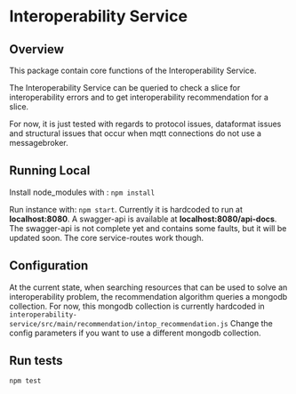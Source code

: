 # Interoperability Service

## Overview
This package contain core functions of the Interoperability Service.

The Interoperability Service can be queried to check a slice for interoperability errors and to get interoperability recommendation for a slice.

For now, it is just tested with regards to protocol issues, dataformat issues and structural issues that occur when mqtt connections do not use a messagebroker.

## Running Local
Install node_modules with : `npm install`

Run instance with: `npm start`. Currently it is hardcoded to run at **localhost:8080**. 
A swagger-api is available at **localhost:8080/api-docs**.
The swagger-api is not complete yet and contains some faults, but it will be updated soon. The core service-routes work though.  

## Configuration
At the current state, when searching resources that can be used to solve an interoperability problem, the recommendation algorithm queries a mongodb collection. 
For now, this mongodb collection is currently hardcoded in `interoperability-service/src/main/recommendation/intop_recommendation.js`
Change the config parameters if you want to use a different mongodb collection.

## Run tests
`npm test`